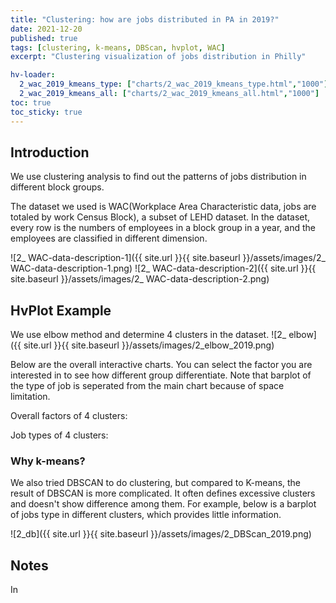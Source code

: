 ```yaml
---
title: "Clustering: how are jobs distributed in PA in 2019?"
date: 2021-12-20
published: true
tags: [clustering, k-means, DBScan, hvplot, WAC]
excerpt: "Clustering visualization of jobs distribution in Philly"

hv-loader:
  2_wac_2019_kmeans_type: ["charts/2_wac_2019_kmeans_type.html","1000"]
  2_wac_2019_kmeans_all: ["charts/2_wac_2019_kmeans_all.html","1000"]
toc: true
toc_sticky: true
---
```


## Introduction

We use clustering analysis to find out the patterns of jobs distribution in different block groups. 

The dataset we used is WAC(Workplace Area Characteristic data, jobs are totaled by work Census Block), a subset of LEHD dataset. In the dataset, every row is the numbers of employees in a block group in a year, and the employees are classified in different dimension.

![2_ WAC-data-description-1]({{ site.url }}{{ site.baseurl }}/assets/images/2_ WAC-data-description-1.png)
![2_ WAC-data-description-2]({{ site.url }}{{ site.baseurl }}/assets/images/2_ WAC-data-description-2.png)



## HvPlot Example

We use elbow method and determine 4 clusters in the dataset. 
![2_ elbow]({{ site.url }}{{ site.baseurl }}/assets/images/2_elbow_2019.png)

Below are the overall interactive charts. You can select the factor you are interested in to see how different group differentiate. Note that barplot of the type of job is seperated from the main chart because of space limitation.

Overall factors of 4 clusters:
<div id="2_wac_2019_kmeans_all"></div>

Job types of 4 clusters:
<div id="2_wac_2019_kmeans_type"></div>



### Why k-means?
We also tried DBSCAN to do clustering, but compared to K-means, the result of DBSCAN is more complicated. It often defines excessive clusters and doesn't show difference among them. For example, below is a barplot of jobs type in different clusters, which provides little information. 

![2_db]({{ site.url }}{{ site.baseurl }}/assets/images/2_DBScan_2019.png)


## Notes

In 
